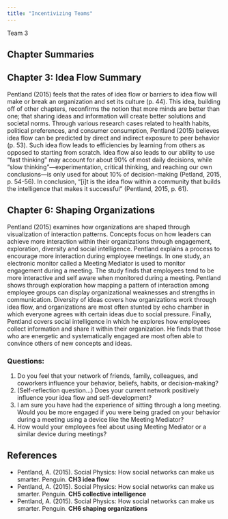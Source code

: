 ```yaml
---
title: "Incentivizing Teams"
---
```


Team 3

## Chapter Summaries

## Chapter 3: Idea Flow Summary

Pentland (2015) feels that the rates of idea flow or barriers to idea flow will make or break an organization and set its culture (p. 44). This idea, building off of other chapters, reconfirms the notion that more minds are better than one; that sharing ideas and information will create better solutions and societal norms. Through various research cases related to health habits, political preferences, and consumer consumption, Pentland (2015) believes idea flow can be predicted by direct and indirect exposure to peer behavior (p. 53). Such idea flow leads to efficiencies by learning from others as opposed to starting from scratch. Idea flow also leads to our ability to use “fast thinking” may account for about 90% of most daily decisions, while “slow thinking”—experimentation, critical thinking, and reaching our own conclusions—is only used for about 10% of decision-making (Petland, 2015, p. 54-56). In conclusion, “[i]t is the idea flow within a community that builds the intelligence that makes it successful” (Pentland, 2015, p. 61).

## Chapter 6: Shaping Organizations

Pentland (2015) examines how organizations are shaped through visualization of interaction patterns. Concepts focus on how
leaders can achieve more interaction within their organizations through engagement, exploration, diversity and social
intelligence. Pentland explains a process to encourage more interaction during employee meetings. In one study, an electronic
monitor called a Meeting Mediator is used to monitor engagement during a meeting. The study finds that employees tend to be
more interactive and self aware when monitored during a meeting. Pentland shows through exploration how mapping a pattern of
interaction among employee groups can display organizational weaknesses and strengths in communication.  Diversity of ideas
covers how organizations work through idea flow, and organizations are most often stunted by echo chamber in which everyone
agrees with certain ideas due to social pressure. Finally, Pentland covers social intelligence in which he explores how
employees collect information and share it within their organization. He finds that those who are energetic and systematically
engaged are most often able to convince others of new concepts and ideas. 

### Questions: 
1. Do you feel that your network of friends, family, colleagues, and coworkers influence your behavior, beliefs, habits, or decision-making? 
2. (Self-reflection question...) Does your current network positively influence your idea flow and self-development?
3. I am sure you have had the experience of sitting through a long meeting. Would you be more engaged if you were being graded on your behavior during a meeting using a device like the Meeting Mediator? 
4. How would your employees feel about using Meeting Mediator or a similar device during meetings?  

## References

*	Pentland, A. (2015). Social Physics: How social networks can make us smarter. Penguin. **CH3 idea flow**  
*	Pentland, A. (2015). Social Physics: How social networks can make us smarter. Penguin. **CH5 collective intelligence**  
*	Pentland, A. (2015). Social Physics: How social networks can make us smarter. Penguin. **CH6 shaping organizations**  
